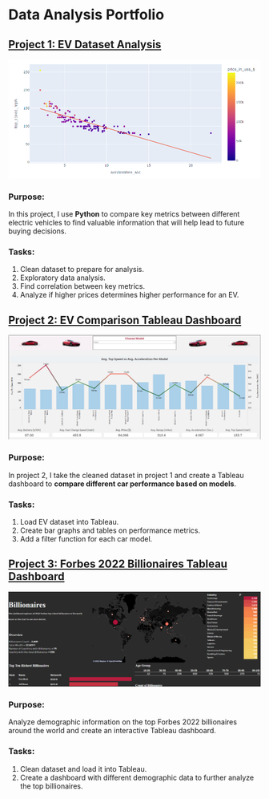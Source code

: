 # Data Analysis Portfolio


## [Project 1: EV Dataset Analysis](https://github.com/leon-arie/leon-arie.github.io/blob/main/EV%20Analysis.ipynb)

[![name](data-analysis.png)](https://github.com/leon-arie/leon-arie.github.io/blob/main/EV%20Analysis.ipynb)

### Purpose: 
In this project, I use **Python** to compare key metrics between different electric vehicles to find valuable information that will help lead to future buying decisions.
### Tasks:
1. Clean dataset to prepare for analysis.
2. Exploratory data analysis.
3. Find correlation between key metrics.
4. Analyze if higher prices determines higher performance for an EV.

## [Project 2: EV Comparison Tableau Dashboard](https://public.tableau.com/app/profile/leon.arie/viz/EVDashboard_16550801177210/CarDashboard) 

[![name](ev-tableau.png)](https://public.tableau.com/app/profile/leon.arie/viz/EVDashboard_16550801177210/CarDashboard)

### Purpose: 
In project 2, I take the cleaned dataset in project 1 and create a Tableau dashboard to **compare different car performance based on models**.  

### Tasks:
1. Load EV dataset into Tableau.
2. Create bar graphs and tables on performance metrics.
4. Add a filter function for each car model.

## [Project 3: Forbes 2022 Billionaires Tableau Dashboard](https://public.tableau.com/app/profile/leon.arie/viz/Billionaires_16552642324310/Dashboard1) 

[![name](billionare-tableau.png)](https://public.tableau.com/app/profile/leon.arie/viz/Billionaires_16552642324310/Dashboard1)
### Purpose:
Analyze demographic information on the top Forbes 2022 billionaires around the world and create an interactive Tableau dashboard.

### Tasks:
1. Clean dataset and load it into Tableau.
3. Create a dashboard with different demographic data to further analyze the top billionaires.
